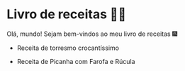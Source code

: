 # Livro de receitas :man_cook:

Olá, mundo! Sejam bem-vindos ao meu livro de receitas :fireworks:

- Receita de torresmo crocantíssimo

- Receita de Picanha com Farofa e Rúcula

  


